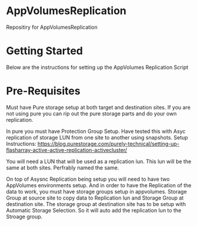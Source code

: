 # AppVolumesReplication
 Repositiry for AppVolumesReplication 

# Getting Started
Below are the instructions for setting up the AppVolumes Replication Script

# Pre-Requisites
Must have Pure storage setup at both target and destination sites. If you are not using pure you can rip out the pure storage parts and do your own replication.

In pure you must have Protection Group Setup. Have tested this with Asyc replication of storage LUN from one site to another using snapshots. 
Setup Instructions:
https://blog.purestorage.com/purely-technical/setting-up-flasharray-active-active-replication-activecluster/

You will need a LUN that will be used as a replication lun. This lun will be the same at both sites. Perfrably named the same. 

On top of Asysnc Replication being setup you will need to have two AppVolumes environments setup. And in order to have the Replication of the data to work, you must have storage groups setup in appvolumes. Storage Group at source site to copy data to Replication lun and Storage Group at destination site. The storage group at destination site has to be setup with Automatic Storage Selection. So it will auto add the replication lun to the Stroage group. 

